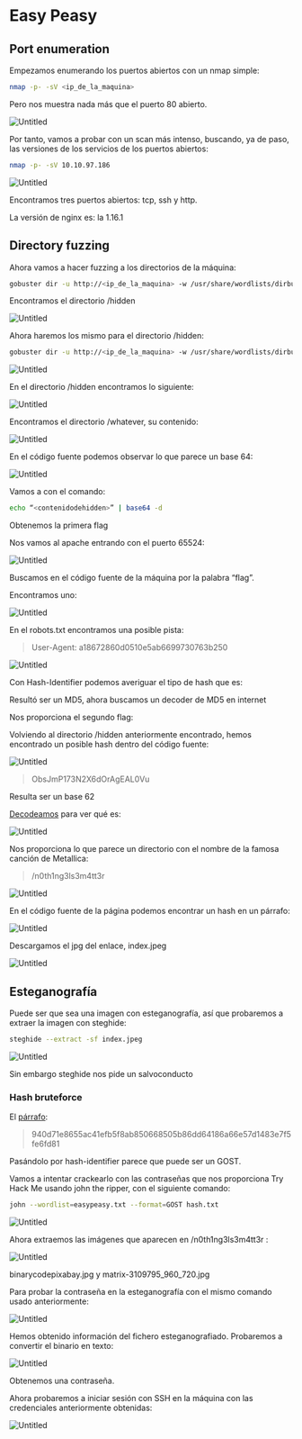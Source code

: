 # Easy Peasy

## Port enumeration

Empezamos enumerando los puertos abiertos con un nmap simple:

```bash
nmap -p- -sV <ip_de_la_maquina>
```

Pero nos muestra nada más que el puerto 80 abierto.

![Untitled](Easy%20Peasy/Untitled.png)

Por tanto, vamos a probar con un scan más intenso, buscando, ya de paso, las versiones de los servicios de los puertos abiertos:

```bash
nmap -p- -sV 10.10.97.186
```

![Untitled](Easy%20Peasy/Untitled%201.png)

Encontramos tres puertos abiertos: tcp, ssh y http.

La versión de nginx es: la 1.16.1

## Directory fuzzing

Ahora vamos a hacer fuzzing a los directorios de la máquina:

```bash
gobuster dir -u http://<ip_de_la_maquina> -w /usr/share/wordlists/dirbuster/directory-list-2.3-medium.txt
```

Encontramos el directorio /hidden

![Untitled](Easy%20Peasy%20d4134bfcc4044fd1bf4e8ca29482b82d/Untitled%202.png)

Ahora haremos los mismo para el directorio /hidden:

```bash
gobuster dir -u http://<ip_de_la_maquina> -w /usr/share/wordlists/dirbuster/directory-list-2.3-medium.txt
```

![Untitled](Easy%20Peasy%20d4134bfcc4044fd1bf4e8ca29482b82d/Untitled%203.png)

En el directorio /hidden encontramos lo siguiente:

![Untitled](Easy%20Peasy%20d4134bfcc4044fd1bf4e8ca29482b82d/Untitled%204.png)

Encontramos el directorio /whatever, su contenido:

![Untitled](Easy%20Peasy%20d4134bfcc4044fd1bf4e8ca29482b82d/Untitled%205.png)

En el código fuente podemos observar lo que parece un base 64:

![Untitled](Easy%20Peasy%20d4134bfcc4044fd1bf4e8ca29482b82d/Untitled%206.png)

Vamos a   con el comando:

```bash
echo “<contenidodehidden>” | base64 -d
```

Obtenemos la primera flag

Nos vamos al apache entrando con el puerto 65524:

![Untitled](Easy%20Peasy%20d4134bfcc4044fd1bf4e8ca29482b82d/Untitled%207.png)

Buscamos en el código fuente de la máquina por la palabra “flag”.

Encontramos uno:

![Untitled](Easy%20Peasy%20d4134bfcc4044fd1bf4e8ca29482b82d/Untitled%208.png)

En el robots.txt encontramos una posible pista:

> User-Agent: a18672860d0510e5ab6699730763b250
> 

![Untitled](Easy%20Peasy%20d4134bfcc4044fd1bf4e8ca29482b82d/Untitled%209.png)

Con Hash-Identifier podemos averiguar el tipo de hash que es:

Resultó ser un MD5, ahora buscamos un decoder de MD5 en internet

Nos proporciona el segundo flag:

Volviendo al directorio /hidden anteriormente encontrado, hemos encontrado un posible hash dentro del código fuente:

![Untitled](Easy%20Peasy%20d4134bfcc4044fd1bf4e8ca29482b82d/Untitled%2010.png)

> ObsJmP173N2X6dOrAgEAL0Vu
> 

Resulta ser un base 62

[Decodeamos](https://www.dcode.fr/base62-encoding) para ver qué es:

![Untitled](Easy%20Peasy%20d4134bfcc4044fd1bf4e8ca29482b82d/Untitled%2011.png)

Nos proporciona lo que parece un directorio con el nombre de la famosa canción de Metallica:

> /n0th1ng3ls3m4tt3r
> 

![Untitled](Easy%20Peasy%20d4134bfcc4044fd1bf4e8ca29482b82d/Untitled%2012.png)

En el código fuente de la página podemos encontrar un hash en un párrafo:

![Untitled](Easy%20Peasy%20d4134bfcc4044fd1bf4e8ca29482b82d/Untitled%2013.png)

Descargamos el jpg del enlace, index.jpeg

![Untitled](Easy%20Peasy%20d4134bfcc4044fd1bf4e8ca29482b82d/Untitled%2014.png)

## Esteganografía

Puede ser que sea una imagen con esteganografía, así que probaremos a extraer la imagen con steghide:

```bash
steghide --extract -sf index.jpeg
```

![Untitled](Easy%20Peasy%20d4134bfcc4044fd1bf4e8ca29482b82d/Untitled%2015.png)

Sin embargo steghide nos pide un salvoconducto

### Hash bruteforce

El [párrafo](https://www.notion.so/Easy-Peasy-d4134bfcc4044fd1bf4e8ca29482b82d):

> 940d71e8655ac41efb5f8ab850668505b86dd64186a66e57d1483e7f5fe6fd81
> 

Pasándolo por hash-identifier parece que puede ser un GOST.

Vamos a intentar crackearlo con las contraseñas que nos proporciona Try Hack Me usando john the ripper, con el siguiente comando:

```bash
john --wordlist=easypeasy.txt --format=GOST hash.txt
```

![Untitled](Easy%20Peasy%20d4134bfcc4044fd1bf4e8ca29482b82d/Untitled%2016.png)

Ahora extraemos las imágenes que aparecen en /n0th1ng3ls3m4tt3r :

![Untitled](Easy%20Peasy%20d4134bfcc4044fd1bf4e8ca29482b82d/Untitled%2017.png)

binarycodepixabay.jpg y matrix-3109795_960_720.jpg

Para probar la contraseña en la esteganografía con el mismo comando usado anteriormente:

![Untitled](Easy%20Peasy%20d4134bfcc4044fd1bf4e8ca29482b82d/Untitled%2018.png)

Hemos obtenido información del fichero esteganografiado. Probaremos a convertir el binario en texto:

![Untitled](Easy%20Peasy%20d4134bfcc4044fd1bf4e8ca29482b82d/Untitled%2019.png)

Obtenemos una contraseña.

Ahora probaremos a iniciar sesión con SSH en la máquina con las credenciales anteriormente obtenidas:

![Untitled](Easy%20Peasy%20d4134bfcc4044fd1bf4e8ca29482b82d/Untitled%2020.png)